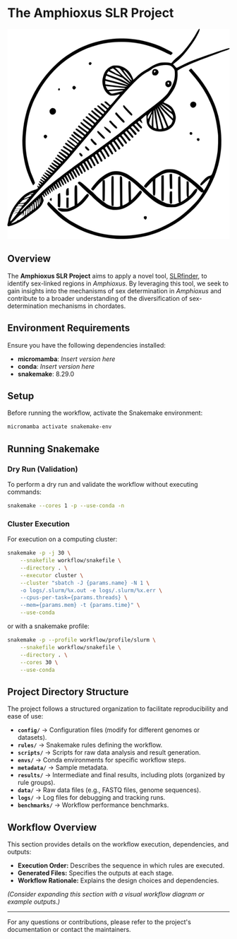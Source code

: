 # The Amphioxus SLR Project

![Project Logo](ressources/amphioxus_logo.png)

## Overview

The **Amphioxus SLR Project** aims to apply a novel tool, [SLRfinder](https://github.com/xuelingyi/SLRfinder), to identify sex-linked regions in *Amphioxus*. By leveraging this tool, we seek to gain insights into the mechanisms of sex determination in *Amphioxus* and contribute to a broader understanding of the diversification of sex-determination mechanisms in chordates.

## Environment Requirements

Ensure you have the following dependencies installed:

- **micromamba**: *Insert version here*
- **conda**: *Insert version here*
- **snakemake**: 8.29.0

## Setup

Before running the workflow, activate the Snakemake environment:

```sh
micromamba activate snakemake-env
```

## Running Snakemake

### Dry Run (Validation)

To perform a dry run and validate the workflow without executing commands:

```sh
snakemake --cores 1 -p --use-conda -n
```

### Cluster Execution

For execution on a computing cluster:

```sh
snakemake -p -j 30 \
    --snakefile workflow/snakefile \
    --directory . \
    --executor cluster \
    --cluster "sbatch -J {params.name} -N 1 \
    -o logs/.slurm/%x.out -e logs/.slurm/%x.err \
    --cpus-per-task={params.threads} \
    --mem={params.mem} -t {params.time}" \
    --use-conda
```

or with a snakemake profile:

```sh
snakemake -p --profile workflow/profile/slurm \
    --snakefile workflow/snakefile \
    --directory . \
    --cores 30 \
    --use-conda
```

## Project Directory Structure

The project follows a structured organization to facilitate reproducibility and ease of use:

- **`config/`**  → Configuration files (modify for different genomes or datasets).
- **`rules/`**  → Snakemake rules defining the workflow.
- **`scripts/`**  → Scripts for raw data analysis and result generation.
- **`envs/`**  → Conda environments for specific workflow steps.
- **`metadata/`**  → Sample metadata.
- **`results/`**  → Intermediate and final results, including plots (organized by rule groups).
- **`data/`**  → Raw data files (e.g., FASTQ files, genome sequences).
- **`logs/`**  → Log files for debugging and tracking runs.
- **`benchmarks/`**  → Workflow performance benchmarks.

## Workflow Overview

This section provides details on the workflow execution, dependencies, and outputs:

- **Execution Order:** Describes the sequence in which rules are executed.
- **Generated Files:** Specifies the outputs at each stage.
- **Workflow Rationale:** Explains the design choices and dependencies.

_(Consider expanding this section with a visual workflow diagram or example outputs.)_

---

For any questions or contributions, please refer to the project's documentation or contact the maintainers.
